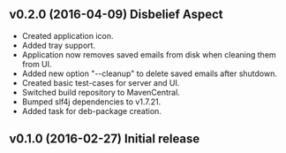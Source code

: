 ## v0.2.0 (2016-04-09) Disbelief Aspect

* Created application icon.
* Added tray support.
* Application now removes saved emails from disk when cleaning them from UI.
* Added new option "--cleanup" to delete saved emails after shutdown.
* Created basic test-cases for server and UI.
* Switched build repository to MavenCentral.
* Bumped slf4j dependencies to v1.7.21.
* Added task for deb-package creation.

## v0.1.0 (2016-02-27) Initial release
